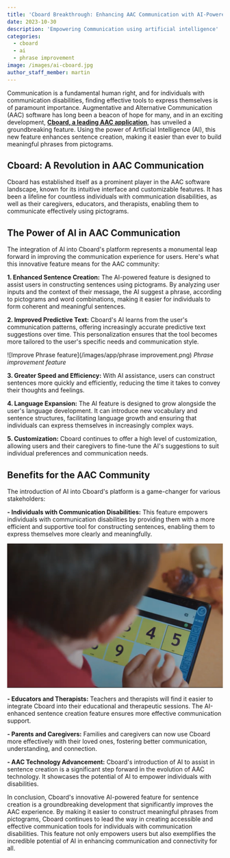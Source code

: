 ```yaml
---
title: 'Cboard Breakthrough: Enhancing AAC Communication with AI-Powered Sentence Creation'
date: 2023-10-30
description: 'Empowering Communication using artificial intelligence'
categories:
  - cboard
  - ai
  - phrase improvement
image: /images/ai-cboard.jpg
author_staff_member: martin
---
```


Communication is a fundamental human right, and for individuals with communication disabilities, finding effective tools to express themselves is of paramount importance. Augmentative and Alternative Communication (AAC) software has long been a beacon of hope for many, and in an exciting development, [**Cboard, a leading AAC application**](https://www.cboard.io/), has unveiled a groundbreaking feature. Using the power of Artificial Intelligence (AI), this new feature enhances sentence creation, making it easier than ever to build meaningful phrases from pictograms.

## Cboard: A Revolution in AAC Communication

Cboard has established itself as a prominent player in the AAC software landscape, known for its intuitive interface and customizable features. It has been a lifeline for countless individuals with communication disabilities, as well as their caregivers, educators, and therapists, enabling them to communicate effectively using pictograms.

## The Power of AI in AAC Communication

The integration of AI into Cboard's platform represents a monumental leap forward in improving the communication experience for users. Here's what this innovative feature means for the AAC community:

**1. Enhanced Sentence Creation:** The AI-powered feature is designed to assist users in constructing sentences using pictograms. By analyzing user inputs and the context of their message, the AI suggest a phrase, according to pictograms and word combinations, making it easier for individuals to form coherent and meaningful sentences.

**2. Improved Predictive Text:** Cboard's AI learns from the user's communication patterns, offering increasingly accurate predictive text suggestions over time. This personalization ensures that the tool becomes more tailored to the user's specific needs and communication style.

!\[Improve Phrase feature\](/images/app/phrase improvement.png) *Phrase improvement feature*

**3. Greater Speed and Efficiency:** With AI assistance, users can construct sentences more quickly and efficiently, reducing the time it takes to convey their thoughts and feelings.

**4. Language Expansion:** The AI feature is designed to grow alongside the user's language development. It can introduce new vocabulary and sentence structures, facilitating language growth and ensuring that individuals can express themselves in increasingly complex ways.

**5. Customization:** Cboard continues to offer a high level of customization, allowing users and their caregivers to fine-tune the AI's suggestions to suit individual preferences and communication needs.

## Benefits for the AAC Community

The introduction of AI into Cboard's platform is a game-changer for various stakeholders:

**- Individuals with Communication Disabilities:** This feature empowers individuals with communication disabilities by providing them with a more efficient and supportive tool for constructing sentences, enabling them to express themselves more clearly and meaningfully.

![Kid using Cboard](/images/kindergaten02.png)

**- Educators and Therapists:** Teachers and therapists will find it easier to integrate Cboard into their educational and therapeutic sessions. The AI-enhanced sentence creation feature ensures more effective communication support.

**- Parents and Caregivers:** Families and caregivers can now use Cboard more effectively with their loved ones, fostering better communication, understanding, and connection.

**- AAC Technology Advancement:** Cboard's introduction of AI to assist in sentence creation is a significant step forward in the evolution of AAC technology. It showcases the potential of AI to empower individuals with disabilities.

In conclusion, Cboard's innovative AI-powered feature for sentence creation is a groundbreaking development that significantly improves the AAC experience. By making it easier to construct meaningful phrases from pictograms, Cboard continues to lead the way in creating accessible and effective communication tools for individuals with communication disabilities. This feature not only empowers users but also exemplifies the incredible potential of AI in enhancing communication and connectivity for all.
